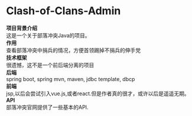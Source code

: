 # Clash-of-Clans-Admin<br>
<b>项目背景介绍</b><br>
这是一个关于部落冲突Java的项目。<br>
<b>作用</b><br>
查看部落冲突中捐兵的情况，方便首领踢掉不捐兵的伸手党<br>
<b>技术框架</b><br>
很遗憾，这不是一个前后端分离的项目<br>
<b>后端</b><br>
spring boot, spring mvn, maven, jdbc template, dbcp<br>
<b>前端</b><br>
jsp,以后会尝试引入vue.js,或者react.但是作者真的很才，或许以后是遥遥无期。<br>
<b>API</b><br>
部落冲突官网提供了一些基本的API.<br>
